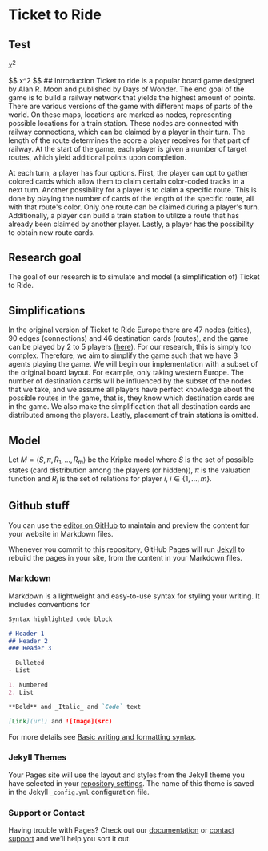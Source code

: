 # Ticket to Ride

## Test
$x^2$
<html>
    <body>
        $$
        x^2
        $$
    <body>
</html>
## Introduction
Ticket to ride is a popular board game designed by Alan R. Moon and published by Days of Wonder. 
The end goal of the game is to build a railway network that yields the highest amount of points. 
There are various versions of the game with different maps of parts of the world. 
On these maps, locations are marked as nodes, representing possible locations for a train station. 
These nodes are connected with railway connections, which can be claimed by a player in their turn. 
The length of the route determines the score a player receives for that part of railway. 
At the start of the game, each player is given a number of target routes, which yield additional points upon completion.

At each turn, a player has four options. 
First, the player can opt to gather colored cards which allow them to claim certain color-coded tracks in a next turn. 
Another possibility for a player is to claim a specific route. 
This is done by playing the number of cards of the length of the specific route, all with that route's color. 
Only one route can be claimed during a player's turn. 
Additionally, a player can build a train station to utilize a route that has already been claimed by another player. 
Lastly, a player has the possibility to obtain new route cards.

## Research goal
The goal of our research is to simulate and model (a simplification of) Ticket to Ride.

## Simplifications
In the original version of Ticket to Ride Europe there are 47 nodes (cities), 90 edges (connections) and 46 destination cards (routes), and the game can be played by 2 to 5 players ([here](https://towardsdatascience.com/playing-ticket-to-ride-like-a-computer-programmer-2129ac4909d9)). 
For our research, this is simply too complex. 
Therefore, we aim to simplify the game such that we have 3 agents playing the game. 
We will begin our implementation with a subset of the original board layout. 
For example, only taking western Europe. 
The number of destination cards will be influenced by the subset of the nodes that we take, and we assume all players have perfect knowledge about the possible routes in the game, that is, they know which destination cards are in the game. 
We also make the simplification that all destination cards are distributed among the players. 
Lastly, placement of train stations is omitted.

## Model
Let $M=\langle S, \pi, R_1, \dots, R_m \rangle$ be the Kripke model where $S$ is the set of possible states (card distribution among the players (or hidden)), $\pi$ is the valuation function and $R_i$ is the set of relations for player $i$, $i \in \{1,\dots,m\}$.


## Github stuff
You can use the [editor on GitHub](https://github.com/lennard134/TicketToRideLAMAS/edit/gh-pages/index.md) to maintain and preview the content for your website in Markdown files.

Whenever you commit to this repository, GitHub Pages will run [Jekyll](https://jekyllrb.com/) to rebuild the pages in your site, from the content in your Markdown files.

### Markdown

Markdown is a lightweight and easy-to-use syntax for styling your writing. It includes conventions for

```markdown
Syntax highlighted code block

# Header 1
## Header 2
### Header 3

- Bulleted
- List

1. Numbered
2. List

**Bold** and _Italic_ and `Code` text

[Link](url) and ![Image](src)
```

For more details see [Basic writing and formatting syntax](https://docs.github.com/en/github/writing-on-github/getting-started-with-writing-and-formatting-on-github/basic-writing-and-formatting-syntax).

### Jekyll Themes

Your Pages site will use the layout and styles from the Jekyll theme you have selected in your [repository settings](https://github.com/lennard134/TicketToRideLAMAS/settings/pages). The name of this theme is saved in the Jekyll `_config.yml` configuration file.

### Support or Contact

Having trouble with Pages? Check out our [documentation](https://docs.github.com/categories/github-pages-basics/) or [contact support](https://support.github.com/contact) and we’ll help you sort it out.
